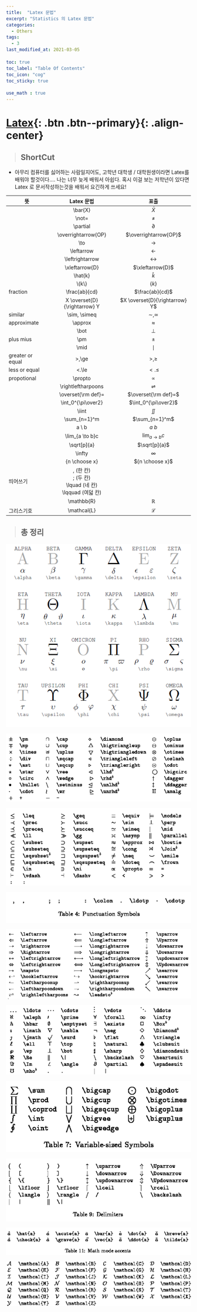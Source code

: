 ```yaml
---
title:  "Latex 문법"
excerpt: "Statistics 의 Latex 문법"
categories:
  - Others
tags:
  - 3
last_modified_at: 2021-03-05

toc: true
toc_label: "Table Of Contents"
toc_icon: "cog"
toc_sticky: true

use_math : true
---
```


# [Latex](#link){: .btn .btn--primary}{: .align-center}

> ## ShortCut

- 아무리 컴퓨터를 싫어하는 사람일지어도, 고학년 대학생 / 대학원생이라면 Latex를 배워야 할것이다....  나는 너무 늦게 배워서 아쉽다. 혹시 이걸 보는 저학년이 있다면 Latex 로 문서작성하는것을 배워서 요긴하게 쓰세요!

| 뜻               |                          Latex 문법                          |              표출              |
| ---------------- | :----------------------------------------------------------: | :----------------------------: |
|                  |                           \bar{X}                            |           $\bar{X}$            |
|                  |                            \not=                             |            $\not=$             |
|                  |                           \partial                           |           $\partial$           |
|                  |                     \overrightarrow{OP}                      |     $\overrightarrow{OP}$      |
|                  |                             \to                              |             $\to$              |
|                  |                          \leftarrow                          |          $\leftarrow$          |
|                  |                       \leftrightarrow                        |       $\leftrightarrow$        |
|                  |                        \xleftarrow{D}                        |        $\xleftarrow{D}$        |
|                  |                           \hat{k}                            |           $\hat{k}$            |
|                  |                           \\{k\\}                            |            $\{k\}$             |
| fraction         |                        \frac{ab}{cd}                         |        $\frac{ab}{cd}$         |
|                  |                 X \overset{D}{\rightarrow} Y                 | $X \overset{D}{\rightarrow} Y$ |
| similar          |                         \sim, \simeq                         |         $\sim, \simeq$         |
| approximate      |                           \approx                            |           $\approx$            |
|                  |                             \bot                             |             $\bot$             |
| plus mius        |                             \pm                              |             $\pm$              |
|                  |                            \\mid                             |             $\mid$             |
| greater or equal |                            >,\ge                             |            $>,\ge$             |
| less or equal    |                            <.\le                             |            $<.\le$             |
| propotional      |                           \propto                            |           $\propto$            |
|                  |                      \rightleftharpoons                      |      $\rightleftharpoons$      |
|                  |                      \overset{\rm def}=                      |      $\overset{\rm def}=$      |
|                  |                      \int_0^{\pi\over2}                      |      $\int_0^{\pi\over2}$      |
|                  |                            \iint                             |            $\iint$             |
|                  |                         \sum_{n=1}^m                         |         $\sum_{n=1}^m$         |
|                  |                            a \ b                             |            $a \ b$             |
|                  |                       \lim_{a \to b}c                        |       $\lim_{a \to b}c$        |
|                  |                         \sqrt[p]{a}                          |         $\sqrt[p]{a}$          |
|                  |                            \infty                            |            $\infty$            |
|                  |                        {n \choose x}                         |        ${n \choose x}$         |
| 띄어쓰기         | \, (한 칸)<br/>\; (두 칸)<br/>\lquad (네 칸)<br/>\lqquad (여덟 칸) |                                |
|                  |                          \mathbb{R}                          |          $\mathbb{R}$          |
| 그리스기호       |                         \mathcal{L}                          |         $\mathcal{L}$          |

> ## 총 정리

![png](/assets/images/{Others}/7_1.png)

![png](/assets/images/{Others}/7_2.png)

![png](/assets/images/{Others}/7_3.png)

![png](/assets/images/{Others}/7_4.png)

![png](/assets/images/{Others}/7_5.png)

![png](/assets/images/{Others}/7_6.png)

![png](/assets/images/{Others}/7_7.png)

![png](/assets/images/{Others}/7_8.png)

![png](/assets/images/{Others}/7_9.png)

![png](/assets/images/{Others}/7_10.png)

